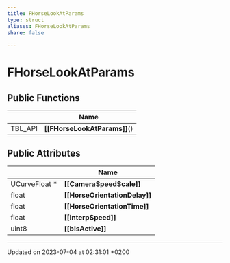 ```yaml
---
title: FHorseLookAtParams
type: struct
aliases: FHorseLookAtParams
share: false

---
```


# FHorseLookAtParams





## Public Functions

|                | Name           |
| -------------- | -------------- |
| TBL_API | **[[FHorseLookAtParams]]**() |

## Public Attributes

|                | Name           |
| -------------- | -------------- |
| UCurveFloat * | **[[CameraSpeedScale]]**  |
| float | **[[HorseOrientationDelay]]**  |
| float | **[[HorseOrientationTime]]**  |
| float | **[[InterpSpeed]]**  |
| uint8 | **[[bIsActive]]**  |

-------------------------------

Updated on 2023-07-04 at 02:31:01 +0200